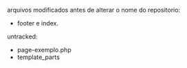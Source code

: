 arquivos modificados antes de alterar o nome do repositorio:

- footer e index.

untracked:

- page-exemplo.php
- template_parts
